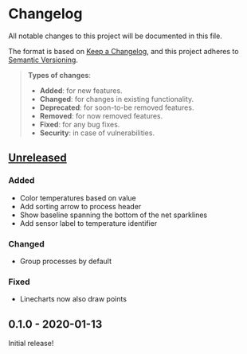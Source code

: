 # Changelog
All notable changes to this project will be documented in this file.

The format is based on [Keep a Changelog](https://keepachangelog.com/en/1.0.0/),
and this project adheres to [Semantic Versioning](https://semver.org/spec/v2.0.0.html).

> **Types of changes**:
>
> - **Added**: for new features.
> - **Changed**: for changes in existing functionality.
> - **Deprecated**: for soon-to-be removed features.
> - **Removed**: for now removed features.
> - **Fixed**: for any bug fixes.
> - **Security**: in case of vulnerabilities.

## [Unreleased]

### Added

- Color temperatures based on value
- Add sorting arrow to process header
- Show baseline spanning the bottom of the net sparklines
- Add sensor label to temperature identifier

### Changed

- Group processes by default

### Fixed

- Linecharts now also draw points

## 0.1.0 - 2020-01-13

Initial release!

[Unreleased]: https://github.com/cjbassi/ytop/compare/0.1.0...HEAD
